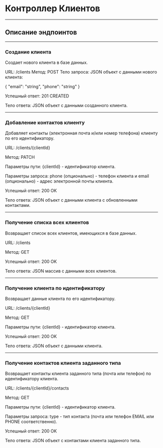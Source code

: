 # Контроллер Клиентов
***
## Описание эндпоинтов
***
### Создание клиента
Создает нового клиента в базе данных.

URL: /clients
Метод: POST
Тело запроса: JSON объект с данными нового клиента:

{
"email": "string",
"phone": "string"
}

Успешный ответ: 201 CREATED

Тело ответа: JSON объект с данными созданного клиента.
***

### Добавление контактов клиенту
Добавляет контакты (электронная почта и/или номер телефона) клиенту по его идентификатору.

URL: /clients/{clientId}

Метод: PATCH

Параметры пути: {clientId} - идентификатор клиента.

Параметры запроса: phone (опционально) - телефон клиента и email (опционально) - адрес электронной почты клиента.

Успешный ответ: 200 OK

Тело ответа: JSON объект с данными клиента с обновленными контактами.

***
### Получение списка всех клиентов
Возвращает список всех клиентов, имеющихся в базе данных.

URL: /clients

Метод: GET

Успешный ответ: 200 OK

Тело ответа: JSON массив с данными всех клиентов.

***
### Получение клиента по идентификатору
Возвращает данные клиента по его идентификатору.

URL: /clients/{clientId}

Метод: GET

Параметры пути: {clientId} - идентификатор клиента.

Успешный ответ: 200 OK

Тело ответа: JSON объект с данными клиента.
***

### Получение контактов клиента заданного типа
Возвращает контакты клиента заданного типа (почта или телефон) по идентификатору клиента.

URL: /clients/{clientId}/contacts

Метод: GET

Параметры пути: {clientId} - идентификатор клиента.

Параметры запроса:  type - тип контакта (почта или телефон EMAIL или PHONE соответственно).

Успешный ответ: 200 OK

Тело ответа: JSON объект с контактами клиента заданного типа.